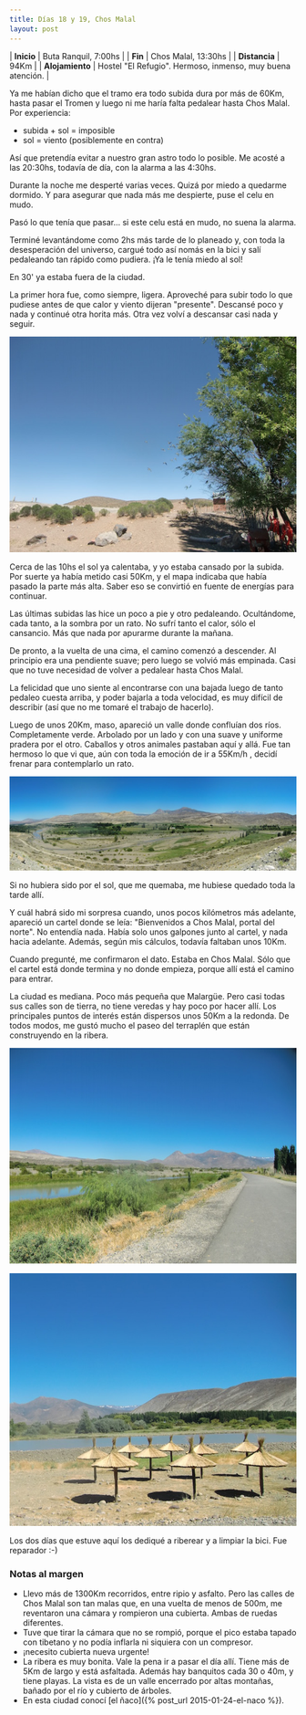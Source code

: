 ```yaml
---
title: Días 18 y 19, Chos Malal
layout: post
---
```


| **Inicio**      | Buta Ranquil, 7:00hs |
| **Fin**         | Chos Malal, 13:30hs |
| **Distancia**   | 94Km |
| **Alojamiento** | Hostel "El Refugio". Hermoso, inmenso, muy buena atención. |

Ya me habían dicho que el tramo era todo subida dura por más de 60Km, hasta pasar el Tromen y luego ni me haría falta pedalear hasta Chos Malal. Por experiencia:

 - subida + sol = imposible
 - sol = viento (posiblemente en contra)

Así que pretendía evitar a nuestro gran astro todo lo posible. Me acosté a las 20:30hs, todavía de día, con la alarma a las 4:30hs.

Durante la noche me desperté varias veces. Quizá por miedo a quedarme dormido. Y para asegurar que nada más me despierte, puse el celu en mudo.

Pasó lo que tenía que pasar... si este celu está en mudo, no suena la alarma.

Terminé levantándome como 2hs más tarde de lo planeado y, con toda la desesperación del universo, cargué todo así nomás en la bici y salí pedaleando tan rápido como pudiera. ¡Ya le tenía miedo al sol!

En 30' ya estaba fuera de la ciudad.

La primer hora fue, como siempre, ligera. Aproveché para subir todo lo que pudiese antes de que calor y viento dijeran "presente". Descansé poco y nada y continué otra horita más. Otra vez volví a descansar casi nada y seguir.

[![](/images/2015-01-23-chos-malal_0_thumb.jpg)](/images/2015-01-23-chos-malal_0.jpg)

Cerca de las 10hs el sol ya calentaba, y yo estaba cansado por la subida. Por suerte ya había metido casi 50Km, y el mapa indicaba que había pasado la parte más alta. Saber eso se convirtió en fuente de energías para continuar.

Las últimas subidas las hice un poco a pie y otro pedaleando. Ocultándome, cada tanto, a la sombra por un rato. No sufrí tanto el calor, sólo el cansancio. Más que nada por apurarme durante la mañana.

De pronto, a la vuelta de una cima, el camino comenzó a descender. Al principio era una pendiente suave; pero luego se volvió más empinada. Casi que no tuve necesidad de volver a pedalear hasta Chos Malal.

La felicidad que uno siente al encontrarse con una bajada luego de tanto pedaleo cuesta arriba, y poder bajarla a toda velocidad, es muy difícil de describir (así que no me tomaré el trabajo de hacerlo).

Luego de unos 20Km, maso, apareció un valle donde confluían dos ríos. Completamente verde. Arbolado por un lado y con una suave y uniforme pradera por el otro. Caballos y otros animales pastaban aquí y allá. Fue tan hermoso lo que vi que, aún con toda la emoción de ir a 55Km/h , decidí frenar para contemplarlo un rato.

[![](/images/2015-01-23-chos-malal_1_thumb.jpg)](/images/2015-01-23-chos-malal_1.jpg)

Si no hubiera sido por el sol, que me quemaba, me hubiese quedado toda la tarde allí.

Y cuál habrá sido mi sorpresa cuando, unos pocos kilómetros más adelante, apareció un cartel donde se leía: "Bienvenidos a Chos Malal, portal del norte". No entendía nada. Había solo unos galpones junto al cartel, y nada hacia adelante. Además, según mis cálculos, todavía faltaban unos 10Km.

Cuando pregunté, me confirmaron el dato. Estaba en Chos Malal. Sólo que el cartel está donde termina y no donde empieza, porque allí está el camino para entrar.

La ciudad es mediana. Poco más pequeña que Malargüe. Pero casi todas sus calles son de tierra, no tiene veredas y hay poco por hacer allí. Los principales puntos de interés están dispersos unos 50Km a la redonda. De todos modos, me gustó mucho el paseo del terraplén que están construyendo en la ribera.

[![](/images/2015-01-23-chos-malal_2_thumb.jpg)](/images/2015-01-23-chos-malal_2.jpg)

[![](/images/2015-01-23-chos-malal_3_thumb.jpg)](/images/2015-01-23-chos-malal_3.jpg)

Los dos días que estuve aquí los dediqué a riberear y a limpiar la bici. Fue reparador :-)

### Notas al margen
 - Llevo más de 1300Km recorridos, entre ripio y asfalto. Pero las calles de Chos Malal son tan malas que, en una vuelta de menos de 500m, me reventaron una cámara y rompieron una cubierta. Ambas de ruedas diferentes.
  - Tuve que tirar la cámara que no se rompió, porque el pico estaba tapado con tibetano y no podía inflarla ni siquiera con un compresor.
  - ¡necesito cubierta nueva urgente!
 - La ribera es muy bonita. Vale la pena ir a pasar el día allí. Tiene más de 5Km de largo y está asfaltada. Además hay banquitos cada 30 o 40m, y tiene playas. La vista es de un valle encerrado por altas montañas, bañado por el río y cubierto de árboles.
 - En esta ciudad conocí [el ñaco]({% post_url 2015-01-24-el-naco %}).